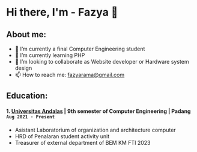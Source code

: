 # Hi there, I'm  - Fazya 👋
## About me:
- 🔭 I’m currently a final Computer Engineering student
- 🌱 I’m currently learning PHP
- 👯 I’m looking to collaborate as Website developer or Hardware system design
- 📫 How to reach me: fazyarama@gmail.com

## Education:

#### 1. [Universitas Andalas](https://www.unand.ac.id) | 9th semester of Computer Engineering | Padang `Aug 2021 - Present`
   - Asistant Laboratorium of organization and architecture computer 
   - HRD of Penalaran student activity unit
   - Treasurer of external department of BEM KM FTI 2023 

   

